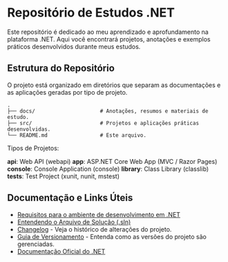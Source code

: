 # Repositório de Estudos .NET

Este repositório é dedicado ao meu aprendizado e aprofundamento na plataforma .NET. Aqui você encontrará projetos, anotações e exemplos práticos desenvolvidos durante meus estudos.

## Estrutura do Repositório

O projeto está organizado em diretórios que separam as documentações e as aplicações geradas por tipo de projeto.

```text
.
├── docs/                     # Anotações, resumos e materiais de estudo.
├── src/                      # Projetos e aplicações práticas desenvolvidas.
└── README.md                 # Este arquivo.
```

Tipos de Projetos:

**api**: Web API (webapi)
**app**: ASP.NET Core Web App (MVC / Razor Pages)
**console**: Console Application (console)
**library**: Class Library (classlib)
**tests**: Test Project (xunit, nunit, mstest)

## Documentação e Links Úteis

- [Requisitos para o ambiente de desenvolvimento em .NET](./Requirements.md)
- [Entendendo o Arquivo de Solução (.sln)](./docs/solution-file-explained.md)
- [Changelog](./CHANGELOG.md) - Veja o histórico de alterações do projeto.
- [Guia de Versionamento](./VERSIONING.md) - Entenda como as versões do projeto são gerenciadas.
- [Documentação Oficial do .NET](https://docs.microsoft.com/dotnet/)
